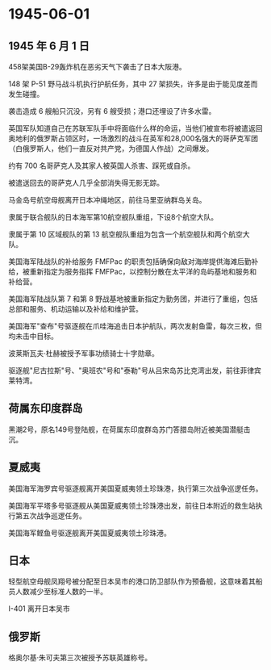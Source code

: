 # 1945-06-01

## 1945 年 6 月 1 日

458架美国B-29轰炸机在恶劣天气下袭击了日本大阪港。

148 架 P-51 野马战斗机执行护航任务，其中 27
架损失，许多是由于能见度差而发生碰撞。

袭击造成 6 艘船只沉没，另有 6 艘受损；港口还埋设了许多水雷。

英国军队知道自己在苏联军队手中将面临什么样的命运，当他们被宣布将被遣返回奥地利的俄罗斯占领区时，一场激烈的战斗在英军和28,000名强大的哥萨克军团（白俄罗斯人，他们一直反对共产党，为德国人作战）之间爆发。

约有 700 名哥萨克人及其家人被英国人杀害、踩死或自杀。

被遣送回去的哥萨克人几乎全部消失得无影无踪。

马金岛号航空母舰离开日本冲绳地区，前往马里亚纳群岛关岛。

隶属于联合舰队的日本海军第10航空舰队重组，下设8个航空大队。

隶属于第 10 区域舰队的第 13
航空舰队重组为包含一个航空舰队和两个航空大队。

美国海军陆战队的补给服务 FMFPac
的职责包括确保向敌对海岸提供海滩后勤补给，被重新指定为服务指挥
FMFPac，以控制分散在太平洋的岛屿基地和服务和补给营。

美国海军陆战队第 7 和第 8
野战基地被重新指定为勤务团，并进行了重组，包括总部和服务、机动运输以及补给和维护营。

美国海军"查布"号驱逐舰在爪哇海追击日本护航队，两次发射鱼雷，每次三枚，但均未击中目标。

波莱斯瓦夫·杜赫被授予军事功绩骑士十字勋章。

驱逐舰"尼古拉斯"号、"奥班农"号和"泰勒"号从吕宋岛苏比克湾出发，前往菲律宾莱特湾。

## 荷属东印度群岛

黑潮2号，原名149号登陆舰，在荷属东印度群岛苏门答腊岛附近被美国潜艇击沉。

## 夏威夷

美国海军海罗宾号驱逐舰离开美国夏威夷领土珍珠港，执行第三次战争巡逻任务。

美国海军平塔多号驱逐舰从美国夏威夷领土珍珠港出发，前往日本附近的救生站执行第五次战争巡逻任务。

美国海军鲣鱼号驱逐舰离开美国夏威夷领土珍珠港。

## 日本

轻型航空母舰凤翔号被分配至日本吴市的港口防卫部队作为预备舰，这意味着其船员人数减少至标准人数的一半。

I-401 离开日本吴市

## 俄罗斯

格奥尔基·朱可夫第三次被授予苏联英雄称号。

